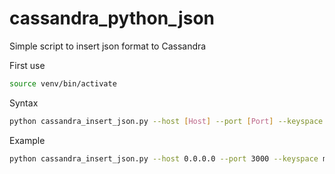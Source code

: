 # cassandra_python_json

Simple script to insert json format to Cassandra

First use
```bash
source venv/bin/activate
```

Syntax
```bash
python cassandra_insert_json.py --host [Host] --port [Port] --keyspace [Keyspace name] --table [Table name] --file [File.json]
```

Example
```bash 
python cassandra_insert_json.py --host 0.0.0.0 --port 3000 --keyspace movies --table artists --file data.json
```
